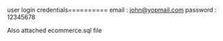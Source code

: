 user login credentials==========
email : john@yopmail.com
password : 12345678

Also attached ecommerce.sql file